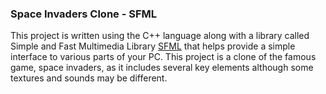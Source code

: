 ### Space Invaders Clone - SFML
This project is written using the C++ language along with a library called Simple and Fast Multimedia Library [SFML](https://www.sfml-dev.org/) that helps provide a simple interface to various parts of your PC. This project is a clone of the famous game, space invaders, as it includes several key elements although some textures and sounds may be different.


